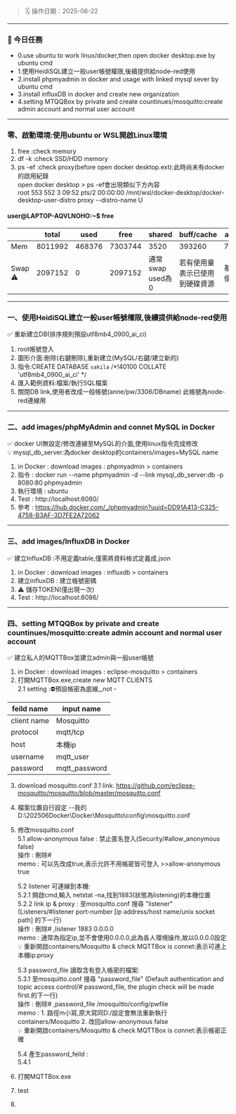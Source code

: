 > 🗓️ 操作日期：2025-06-22
---

### 🎯 今日任務
- 0.use ubuntu to work linux/docker,then open docker desktop.exe by ubuntu cmd  
- 1.使用HeidiSQL建立一般user帳號權限,後續提供給node-red使用  
- 2.install phpmyadmin in docker and usage with linked mysql sever by ubuntu cmd  
- 3.install influxDB in docker and create new organization  
- 4.setting MTQQBox by private and create countinues/mosquitto:create admin account and normal user account  
---

### 零、啟動環境:使用ubuntu or WSL開啟Linux環境
1. free :check memory
2. df -k :check SSD/HDD memory
3. ps -ef :check proxy(before open docker desktop.ext):此時尚未有docker的啟用紀錄  
  open docker desktop > ps -ef會出現類似下方內容  
  root       553   552  3 09:52 pts/2    00:00:00 /mnt/wsl/docker-desktop/docker-desktop-user-distro proxy --distro-name U

#### user@LAPTOP-AQVLNOHO:~$ free

|  | total     | used     | free     | shared  | buff/cache   | available   |
|--|----------|----------|----------|----------|--------------|--------------|  
| Mem | 8011992 |468376| 7303744 |  3520  |  393260  | 7543616|
| Swap :warning:|2097152|  0|    2097152| 通常swap used為0|若有使用量表示已使用到硬碟資源|基本上不使用|                                 
---
### 一、使用HeidiSQL建立一般user帳號權限,後續提供給node-red使用  
:white_check_mark: 重新建立DB(排序規則預設utf8mb4_0900_ai_ci)  
1. root帳號登入
2. 圖形介面:刪除(右鍵刪除),重新建立(MySQL/右鍵/建立新的)
3. 指令:CREATE DATABASE `sakila` /*!40100 COLLATE 'utf8mb4_0900_ai_ci' */
4. 匯入範例資料:檔案/執行SQL檔案
5. 關閉DB link,使用者改成一般帳號(anne/pw/3306/DBname) 此帳號為node-red連線用 
---
### 二、add images/phpMyAdmin and connet MySQL in Docker  
:white_check_mark: docker UI無設定/修改連線至MySQL的介面,使用linux指令完成修改  
:bulb: mysql_db_server:為docker desktop的containers/images=MySQL name
1. in Docker : download images : phpmyadmin > containers
2. 指令 : docker run --name phpmyadmin -d --link mysql_db_server:db -p 8080:80 phpmyadmin
3. 執行環境 : ubuntu
4. Test : http://localhost:8080/
5. 參考 : https://hub.docker.com/_/phpmyadmin?uuid=DD91A413-C325-4758-B3AF-3D7FE2A72062

---
### 三、add images/InfluxDB in Docker
:white_check_mark: 建立InfluxDB :不用定義table,僅需將資料格式定義成.json
1. in Docker : download images : influxdb > containers
2. 建立influxDB : 建立帳號密碼
3. :warning: 儲存TOKEN(僅出現一次)
4. Test : http://localhost:8086/
---
### 四、setting MTQQBox by private and create countinues/mosquitto:create admin account and normal user account  
:white_check_mark: 建立私人的MQTTBox並建立admin與一般user帳號  
1. in Docker : download images : eclipse-mosquitto > containers  
2. 打開MQTTBox.exe,create new MQTT CLIENTS  
  2.1 setting :⛔預設帳密為底線_,not -  

  |feild name  | input name|
  |------------|----------|
  |client name |Mosquitto|
  |protocol    |mqtt/tcp |
  |host        |本機ip   |
  |username    |mqtt_user|
  |password    |mqtt_password|

  
3. download mosquitto.conf
  3.1 link: https://github.com/eclipse-mosquitto/mosquitto/blob/master/mosquitto.conf  
4. 檔案位置自行設定 --我的D:\202506Docker\Docker\Mosquitto\config\mosquitto.conf    
5. 修改mosquitto.conf  
   5.1 allow-anonymous false : 禁止匿名登入(Security/#allow_anonymous false)  
       操作 : 刪除#  
       memo : 可以先改成true,表示允許不用帳密皆可登入 >>allow-anonymous true
    
   5.2 listener 可連線到本機:  
   5.2.1 開啟cmd,輸入 netstat -na,找到1883(狀態為listening)的本機位置  
   5.2.2 link ip & proxy : 至mosquitto.conf 搜尋 "listener" (Listeners/#listener port-number [ip address/host name/unix socket path] 的下一行)  
   操作 : 刪除# ,listener 1883 0.0.0.0  
   memo : 通常為指定ip,並不會使用0.0.0.0,此為各人環境操作,故以0.0.0.0設定  
 :bulb: 重新開啟containers/Mosquitto & check MQTTBox is connet:表示可連上本機ip:proxy  

   5.3 password_file 讀取含有登入帳密的檔案:  
   5.3.1 至mosquitto.conf 搜尋 "password_file" 
          (Default authentication and topic access control/# password_file, the plugin check will be made first.的下一行)  
   操作 : 刪除# ,password_file /mosquitto/config/pwfile  
   memo : 1. 路徑m小寫,原大寫同D:/設定會無法重新執行containers/Mosquitto  2. 改回allow-anonymous false  
 :bulb: 重新開啟containers/Mosquitto & check MQTTBox is connet:表示帳密正確

   5.4 產生password_feild :  
   5.4.1 
   
7. 打開MQTTBox.exe
  

8. test
9. 
